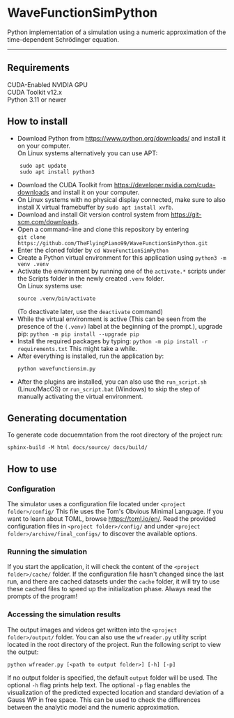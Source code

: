 # WaveFunctionSimPython
Python implementation of a simulation using a numeric approximation of the time-dependent Schrödinger equation.

---

## Requirements
CUDA-Enabled NVIDIA GPU  
CUDA Toolkit v12.x  
Python 3.11 or newer  

## How to install

- Download Python from https://www.python.org/downloads/ and install it on your computer.  
On Linux systems alternatively you can use APT:
```
    sudo apt update
    sudo apt install python3
```
- Download the CUDA Toolkit from https://developer.nvidia.com/cuda-downloads and install it on your computer.
- On Linux systems with no physical display connected, make sure to also install X virtual framebuffer by `sudo apt install xvfb`.
- Download and install Git version control system from https://git-scm.com/downloads.
- Open a command-line and clone this repository by entering  
`git clone https://github.com/TheFlyingPiano99/WaveFunctionSimPython.git`
- Enter the cloned folder by `cd WaveFunctionSimPython`
- Create a Python virtual environment for this application using `python3 -m venv .venv`
- Activate the environment by running one of the `activate.*` scripts under the Scripts folder in the newly created `.venv` folder.  
  On Linux systems use:
  ```
  source .venv/bin/activate
  ```
  (To deactivate later, use the `deactivate` command)
- While the virtual environment is active (This can be seen from the presence of the `(.venv)` label at the beginning of the prompt.), upgrade pip: `python -m pip install --upgrade pip`
- Install the required packages by typing: `python -m pip install -r requirements.txt`
This might take a while.
- After everything is installed, run the application by:
  ```
  python wavefunctionsim.py
  ```
- After the plugins are installed, you can also use the `run_script.sh` (Linux/MacOS) or `run_script.bat` (Windows)
to skip the step of manually activating the virtual environment.

## Generating documentation
To generate code docuemntation from the root directory of the project run:
```
sphinx-build -M html docs/source/ docs/build/
```

## How to use
### Configuration
The simulator uses a configuration file located under `<project folder>/config/`
This file uses the Tom's Obvious Minimal Language.
If you want to learn about TOML, browse https://toml.io/en/.
Read the provided configuration files in `<project folder>/config/` and under `<project folder>/archive/final_configs/` to discover the available options.

### Running the simulation
If you start the application, it will check the content of the `<project folder>/cache/` folder.
If the configuration file hasn't changed since the last run, and there are cached datasets under the `cache` folder, it will try to use these cached files to speed up the initialization phase.
Always read the prompts of the program!

### Accessing the simulation results
The output images and videos get written into the `<project folder>/output/` folder.
You can also use the `wfreader.py` utility script located in the root directory of the project.
Run the following script to view the output:
```
python wfreader.py [<path to output folder>] [-h] [-p]
```
If no output folder is specified, the default `output` folder will be used.
The optional `-h` flag prints help text.
The optional `-p` flag enables the visualization of the predicted expected location and standard deviation of a Gauss WP in free space.
This can be used to check the differences between the analytic model and the numeric approximation. 


